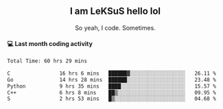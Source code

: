 <h2 align="center">I am LeKSuS hello lol</h2>
<p align="center">So yeah, I code. Sometimes.</p>

#### :computer: Last month coding activity
<!--START_SECTION:waka-->

```txt
Total Time: 60 hrs 29 mins

C                16 hrs 6 mins   ██████▓░░░░░░░░░░░░░░░░░░   26.11 %
Go               14 hrs 28 mins  ██████░░░░░░░░░░░░░░░░░░░   23.48 %
Python           9 hrs 35 mins   ████░░░░░░░░░░░░░░░░░░░░░   15.57 %
C++              6 hrs 8 mins    ██▒░░░░░░░░░░░░░░░░░░░░░░   09.95 %
S                2 hrs 53 mins   █▒░░░░░░░░░░░░░░░░░░░░░░░   04.68 %
```

<!--END_SECTION:waka-->
